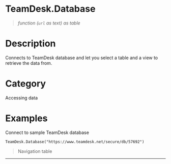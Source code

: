 # TeamDesk.Database

> _function (<code>url</code> as text) as table_

# Description 
Connects to TeamDesk database and let you select a table and a view to retrieve the data from.
# Category 
Accessing data
# Examples 
Connect to sample TeamDesk database
```
TeamDesk.Database("https://www.teamdesk.net/secure/db/57692")
```
> Navigation table

***
